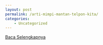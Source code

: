 ```yaml
---
layout: post
permalink: /arti-mimpi-mantan-telpon-kita/
categories:
    - Uncategorized
---
```


[Baca Selengkapnya](/04)